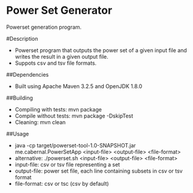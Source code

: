 # Power Set Generator
Powerset generation program.

#Description
 * Powerset program that outputs the power set of a given input file and writes the result in a given output file.
 * Suppots csv and tsv file formats.

##Dependencies
 * Built using Apache Maven 3.2.5 and OpenJDK 1.8.0

##Building
 * Compiling with tests: mvn package
 * Compile without tests: mvn package -DskipTest
 * Cleaning: mvn clean

##Usage
 * java -cp target/powerset-tool-1.0-SNAPSHOT.jar me.cabernal.PowerSetApp \<input-file> \<output-file> \<file-format>
 * alternative: ./powerset.sh \<input-file> \<output-file> \<file-format>
 * input-file: csv or tsv file representing a set
 * output-file: power set file, each line containing subsets in csv or tsv format
 * file-format: csv or tsc (csv by default)
